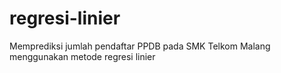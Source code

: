 # regresi-linier
Memprediksi jumlah pendaftar PPDB pada SMK Telkom Malang menggunakan metode regresi linier
